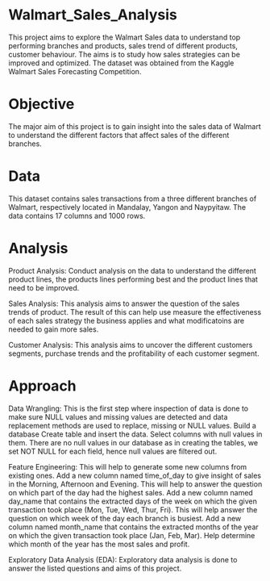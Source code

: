 # Walmart_Sales_Analysis
This project aims to explore the Walmart Sales data to understand top performing branches and products, sales trend of different products, customer behaviour. The aims is to study how sales strategies can be improved and optimized. The dataset was obtained from the Kaggle Walmart Sales Forecasting Competition.
# Objective
The major aim of this project is to gain insight into the sales data of Walmart to understand the different factors that affect sales of the different branches.
# Data
This dataset contains sales transactions from a three different branches of Walmart, respectively located in Mandalay, Yangon and Naypyitaw. The data contains 17 columns and 1000 rows.
# Analysis
Product Analysis: Conduct analysis on the data to understand the different product lines, the products lines performing best and the product lines that need to be improved.

Sales Analysis: This analysis aims to answer the question of the sales trends of product. The result of this can help use measure the effectiveness of each sales strategy the business applies and what modificatoins are needed to gain more sales.

Customer Analysis: This analysis aims to uncover the different customers segments, purchase trends and the profitability of each customer segment.
# Approach
Data Wrangling: This is the first step where inspection of data is done to make sure NULL values and missing values are detected and data replacement methods are used to replace, missing or NULL values.
Build a database
Create table and insert the data.
Select columns with null values in them. There are no null values in our database as in creating the tables, we set NOT NULL for each field, hence null values are filtered out.

Feature Engineering: This will help to generate some new columns from existing ones.
Add a new column named time_of_day to give insight of sales in the Morning, Afternoon and Evening. This will help to answer the question on which part of the day had the highest sales.
Add a new column named day_name that contains the extracted days of the week on which the given transaction took place (Mon, Tue, Wed, Thur, Fri). This will help answer the question on which week of the day each branch is busiest.
Add a new column named month_name that contains the extracted months of the year on which the given transaction took place (Jan, Feb, Mar). Help determine which month of the year has the most sales and profit.

Exploratory Data Analysis (EDA): Exploratory data analysis is done to answer the listed questions and aims of this project.
